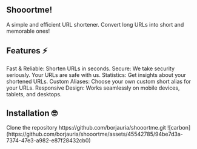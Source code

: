<h2>Shooortme!</h2>
A simple and efficient URL shortener.
Convert long URLs into short and memorable ones!

<h2>Features ⚡️</h2>
Fast & Reliable: Shorten URLs in seconds.
Secure: We take security seriously. Your URLs are safe with us.
Statistics: Get insights about your shortened URLs.
Custom Aliases: Choose your own custom short alias for your URLs.
Responsive Design: Works seamlessly on mobile devices, tablets, and desktops.

<h2>Installation 🤓</h2>
Clone the repository
https://github.com/borjauria/shooortme.git
![carbon](https://github.com/borjauria/shooortme/assets/45542785/94be7d3a-7374-47e3-a982-e87f28432cb0)

